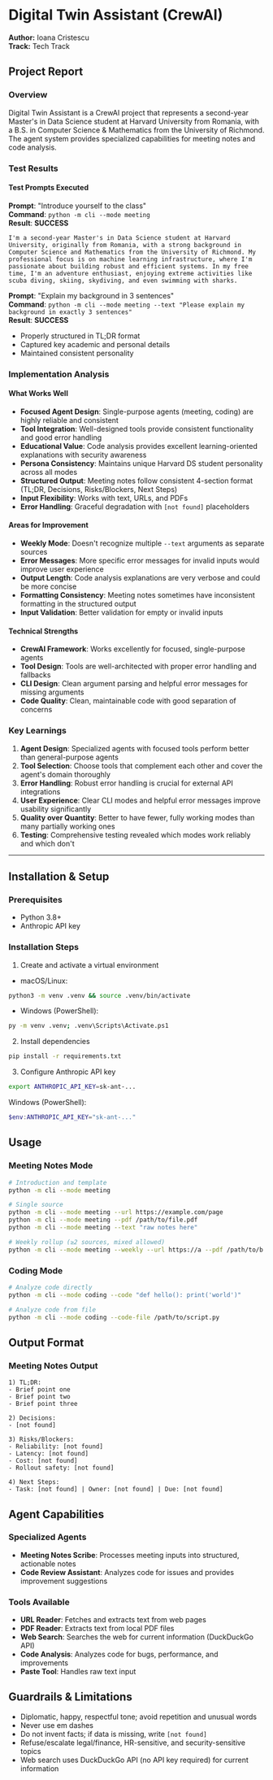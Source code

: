 # Digital Twin Assistant (CrewAI)

**Author:** Ioana Cristescu <br>
**Track:** Tech Track

## Project Report

### Overview
Digital Twin Assistant is a CrewAI project that represents a second-year Master's in Data Science student at Harvard University from Romania, with a B.S. in Computer Science & Mathematics from the University of Richmond. The agent system provides specialized capabilities for meeting notes and code analysis.

### Test Results

#### Test Prompts Executed
**Prompt**: "Introduce yourself to the class" <br>
**Command**: `python -m cli --mode meeting` <br>
**Result**: **SUCCESS** <br>

```
I'm a second-year Master's in Data Science student at Harvard University, originally from Romania, with a strong background in Computer Science and Mathematics from the University of Richmond. My professional focus is on machine learning infrastructure, where I'm passionate about building robust and efficient systems. In my free time, I'm an adventure enthusiast, enjoying extreme activities like scuba diving, skiing, skydiving, and even swimming with sharks.
```

**Prompt**: "Explain my background in 3 sentences" <br>
**Command**: `python -m cli --mode meeting --text "Please explain my background in exactly 3 sentences"` <br>
**Result**: **SUCCESS** <br>
- Properly structured in TL;DR format
- Captured key academic and personal details
- Maintained consistent personality

### Implementation Analysis

#### What Works Well
- **Focused Agent Design**: Single-purpose agents (meeting, coding) are highly reliable and consistent
- **Tool Integration**: Well-designed tools provide consistent functionality and good error handling
- **Educational Value**: Code analysis provides excellent learning-oriented explanations with security awareness
- **Persona Consistency**: Maintains unique Harvard DS student personality across all modes
- **Structured Output**: Meeting notes follow consistent 4-section format (TL;DR, Decisions, Risks/Blockers, Next Steps)
- **Input Flexibility**: Works with text, URLs, and PDFs
- **Error Handling**: Graceful degradation with `[not found]` placeholders

#### Areas for Improvement
- **Weekly Mode**: Doesn't recognize multiple `--text` arguments as separate sources
- **Error Messages**: More specific error messages for invalid inputs would improve user experience
- **Output Length**: Code analysis explanations are very verbose and could be more concise
- **Formatting Consistency**: Meeting notes sometimes have inconsistent formatting in the structured output
- **Input Validation**: Better validation for empty or invalid inputs

#### Technical Strengths
- **CrewAI Framework**: Works excellently for focused, single-purpose agents
- **Tool Design**: Tools are well-architected with proper error handling and fallbacks
- **CLI Design**: Clean argument parsing and helpful error messages for missing arguments
- **Code Quality**: Clean, maintainable code with good separation of concerns

### Key Learnings
1. **Agent Design**: Specialized agents with focused tools perform better than general-purpose agents
2. **Tool Selection**: Choose tools that complement each other and cover the agent's domain thoroughly
3. **Error Handling**: Robust error handling is crucial for external API integrations
4. **User Experience**: Clear CLI modes and helpful error messages improve usability significantly
5. **Quality over Quantity**: Better to have fewer, fully working modes than many partially working ones
6. **Testing**: Comprehensive testing revealed which modes work reliably and which don't

---

## Installation & Setup

### Prerequisites
- Python 3.8+
- Anthropic API key

### Installation Steps

1) Create and activate a virtual environment
- macOS/Linux:
```bash
python3 -m venv .venv && source .venv/bin/activate
```
- Windows (PowerShell):
```bash
py -m venv .venv; .venv\Scripts\Activate.ps1
```

2) Install dependencies
```bash
pip install -r requirements.txt
```

3) Configure Anthropic API key
```bash
export ANTHROPIC_API_KEY=sk-ant-...
```
Windows (PowerShell):
```powershell
$env:ANTHROPIC_API_KEY="sk-ant-..."
```

## Usage

### Meeting Notes Mode
```bash
# Introduction and template
python -m cli --mode meeting

# Single source
python -m cli --mode meeting --url https://example.com/page
python -m cli --mode meeting --pdf /path/to/file.pdf
python -m cli --mode meeting --text "raw notes here"

# Weekly rollup (≥2 sources, mixed allowed)
python -m cli --mode meeting --weekly --url https://a --pdf /path/to/b.pdf --text "snippet"
```

### Coding Mode
```bash
# Analyze code directly
python -m cli --mode coding --code "def hello(): print('world')"

# Analyze code from file
python -m cli --mode coding --code-file /path/to/script.py
```

## Output Format

### Meeting Notes Output
```
1) TL;DR:
- Brief point one
- Brief point two
- Brief point three

2) Decisions:
- [not found]

3) Risks/Blockers:
- Reliability: [not found]
- Latency: [not found]
- Cost: [not found]
- Rollout safety: [not found]

4) Next Steps:
- Task: [not found] | Owner: [not found] | Due: [not found]
```

## Agent Capabilities

### Specialized Agents
- **Meeting Notes Scribe**: Processes meeting inputs into structured, actionable notes
- **Code Review Assistant**: Analyzes code for issues and provides improvement suggestions

### Tools Available
- **URL Reader**: Fetches and extracts text from web pages
- **PDF Reader**: Extracts text from local PDF files
- **Web Search**: Searches the web for current information (DuckDuckGo API)
- **Code Analysis**: Analyzes code for bugs, performance, and improvements
- **Paste Tool**: Handles raw text input

## Guardrails & Limitations
- Diplomatic, happy, respectful tone; avoid repetition and unusual words
- Never use em dashes
- Do not invent facts; if data is missing, write `[not found]`
- Refuse/escalate legal/finance, HR-sensitive, and security-sensitive topics
- Web search uses DuckDuckGo API (no API key required) for current information